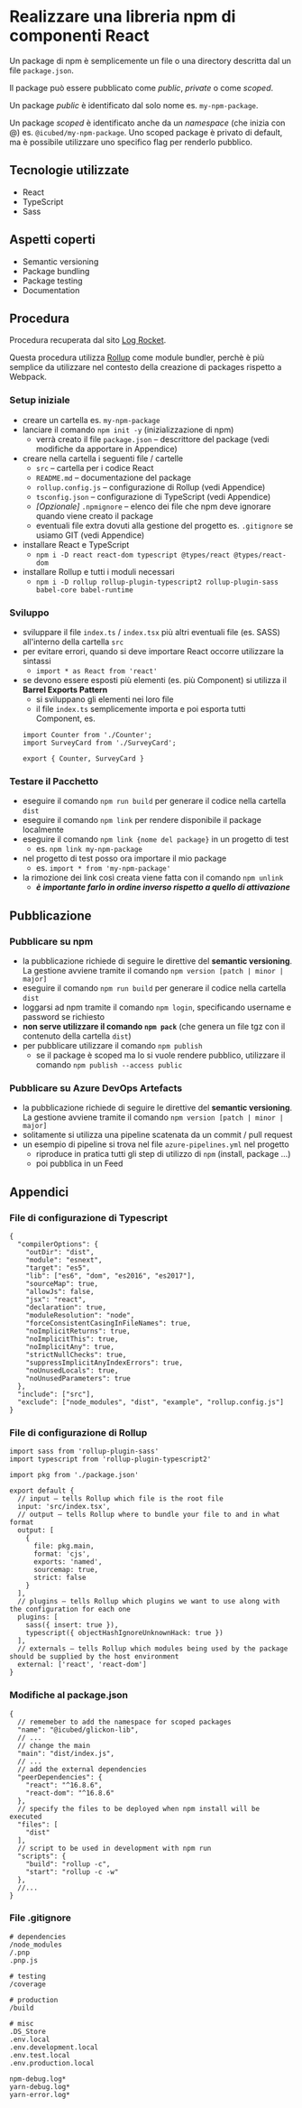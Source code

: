 # Realizzare una libreria npm di componenti React 

Un package di npm è semplicemente un file o una directory descritta dal un file `package.json`.

Il package può essere pubblicato come _public_, _private_ o come _scoped_.

Un package _public_ è identificato dal solo nome es. `my-npm-package`.

Un package _scoped_ è identificato anche da un _namespace_ (che inizia con @) es. `@icubed/my-npm-package`. Uno scoped package è privato di default, ma è possibile utilizzare uno specifico flag per renderlo pubblico.

## Tecnologie utilizzate

- React
- TypeScript
- Sass

## Aspetti coperti

- Semantic versioning
- Package bundling
- Package testing
- Documentation

## Procedura

Procedura recuperata dal sito [Log Rocket](https://blog.logrocket.com/the-complete-guide-to-publishing-a-react-package-to-npm/).

Questa procedura utilizza [Rollup](https://rollupjs.org/guide/en/) come module bundler, perchè è più semplice da utilizzare nel contesto della creazione di packages rispetto a Webpack.


### Setup iniziale
- creare un cartella es. `my-npm-package`
- lanciare il comando `npm init -y`  (inizializzazione di npm)
    - verrà creato il file `package.json` – descrittore del package (vedi modifiche da apportare in Appendice)
- creare nella cartella i seguenti file / cartelle
    - `src` – cartella per i codice React
    - `README.md` – documentazione del package
    - `rollup.config.js` – configurazione di Rollup (vedi Appendice)
    - `tsconfig.json` – configurazione di TypeScript (vedi Appendice)
    - *[Opzionale]* `.npmignore` – elenco dei file che npm deve ignorare quando viene creato il package
    - eventuali file extra dovuti alla gestione del progetto es. `.gitignore` se usiamo GIT (vedi Appendice)
- installare React e TypeScript
    - `npm i -D react react-dom typescript @types/react @types/react-dom`
- installare Rollup e tutti i moduli necessari
    - `npm i -D rollup rollup-plugin-typescript2 rollup-plugin-sass babel-core babel-runtime`

### Sviluppo
- sviluppare il file `index.ts` / `index.tsx` più altri eventuali file (es. SASS) all'interno della cartella `src`
- per evitare errori, quando si deve importare React occorre utilizzare la sintassi
  - `import * as React from 'react'`
- se devono essere esposti più elementi (es. più Component) si utilizza il __Barrel Exports Pattern__
    - si sviluppano gli elementi nei loro file
    - il file `index.ts` semplicemente importa e poi esporta tutti Component, es.
    ```
    import Counter from './Counter';
    import SurveyCard from './SurveyCard';

    export { Counter, SurveyCard }
    ```

### Testare il Pacchetto
- eseguire il comando `npm run build` per generare il codice nella cartella `dist`
- eseguire il comando `npm link` per rendere disponibile il package localmente
- eseguire il comando `npm link {nome del package}` in un progetto di test
  - es. `npm link my-npm-package`
- nel progetto di test posso ora importare il mio package
    - es. `import * from 'my-npm-package'`
- la rimozione dei link così creata viene fatta con il comando `npm unlink`
    - ***è importante farlo in ordine inverso rispetto a quello di attivazione***

## Pubblicazione

### Pubblicare su npm
- la pubblicazione richiede di seguire le direttive del **semantic versioning**. La gestione avviene tramite il comando `npm version [patch | minor | major]`
- eseguire il comando `npm run build` per generare il codice nella cartella `dist`
- loggarsi ad npm tramite il comando `npm login`, specificando username e password se richiesto
- **non serve utilizzare il comando `npm pack`** (che genera un file tgz con il contenuto della cartella `dist`)
- per pubblicare utilizzare il comando  `npm publish`
    - se il package è scoped ma lo si vuole rendere pubblico, utilizzare il comando `npm publish --access public`

### Pubblicare su Azure DevOps Artefacts

- la pubblicazione richiede di seguire le direttive del **semantic versioning**. La gestione avviene tramite il comando `npm version [patch | minor | major]`
- solitamente si utilizza una pipeline scatenata da un commit / pull request
- un esempio di pipeline si trova nel file `azure-pipelines.yml` nel progetto
    - riproduce in pratica tutti gli step di utilizzo di `npm` (install, package ...)
    - poi pubblica in un Feed

## Appendici

### File di configurazione di Typescript

```
{
  "compilerOptions": {
    "outDir": "dist",
    "module": "esnext",
    "target": "es5",
    "lib": ["es6", "dom", "es2016", "es2017"],
    "sourceMap": true,
    "allowJs": false,
    "jsx": "react",
    "declaration": true,
    "moduleResolution": "node",
    "forceConsistentCasingInFileNames": true,
    "noImplicitReturns": true,
    "noImplicitThis": true,
    "noImplicitAny": true,
    "strictNullChecks": true,
    "suppressImplicitAnyIndexErrors": true,
    "noUnusedLocals": true,
    "noUnusedParameters": true
  },
  "include": ["src"],
  "exclude": ["node_modules", "dist", "example", "rollup.config.js"]
}
```

### File di configurazione di Rollup

```
import sass from 'rollup-plugin-sass'
import typescript from 'rollup-plugin-typescript2'

import pkg from './package.json'

export default {
  // input – tells Rollup which file is the root file
  input: 'src/index.tsx',
  // output – tells Rollup where to bundle your file to and in what format
  output: [
    {
      file: pkg.main,
      format: 'cjs',
      exports: 'named',
      sourcemap: true,
      strict: false
    }
  ],
  // plugins – tells Rollup which plugins we want to use along with the configuration for each one
  plugins: [
    sass({ insert: true }),
    typescript({ objectHashIgnoreUnknownHack: true })
  ],
  // externals – tells Rollup which modules being used by the package should be supplied by the host environment
  external: ['react', 'react-dom']
}
```

### Modifiche al package.json

```
{
  // rememeber to add the namespace for scoped packages
  "name": "@icubed/glickon-lib",
  // ...
  // change the main
  "main": "dist/index.js",
  // ...
  // add the external dependencies
  "peerDependencies": {
    "react": "^16.8.6",
    "react-dom": "^16.8.6"
  },
  // specify the files to be deployed when npm install will be executed
  "files": [
    "dist"
  ],
  // script to be used in development with npm run
  "scripts": {
    "build": "rollup -c",
    "start": "rollup -c -w"
  },
  //...
}

```

### File .gitignore

```
# dependencies
/node_modules
/.pnp
.pnp.js

# testing
/coverage

# production
/build

# misc
.DS_Store
.env.local
.env.development.local
.env.test.local
.env.production.local

npm-debug.log*
yarn-debug.log*
yarn-error.log*
```
